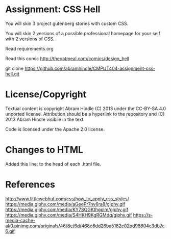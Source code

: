 Assignment: CSS Hell
====================

You will skin 3 project gutenberg stories with custom CSS.

You will skin 2 versions of a possible professional homepage for your
self with 2 versions of CSS.

Read requirements.org

Read this comic http://theoatmeal.com/comics/design_hell

git clone https://github.com/abramhindle/CMPUT404-assignment-css-hell.git

License/Copyright
=================

Textual content is copyright Abram Hindle (C) 2013 under the CC-BY-SA
4.0 unported license. Attribution should be a hyperlink to the
repository and (C) 2013 Abram Hindle visibile in the text.

Code is licensed under the Apache 2.0 license.

Changes to HTML
=================
Added this line: <link href="Style.css" rel="stylesheet" type="text/css">
to the head of each .html file.

References
=================

http://www.littlewebhut.com/css/how_to_apply_css_styles/
https://media.giphy.com/media/aGeePr7nv6ra8/giphy.gif
https://media.giphy.com/media/KY7SQGKthgplm/giphy.gif
https://media.giphy.com/media/S4HKH9KgRGMdq/giphy.gif
https://s-media-cache-ak0.pinimg.com/originals/46/8e/6d/468e6dd26ba5182c02bd98604c3db7e6.gif
